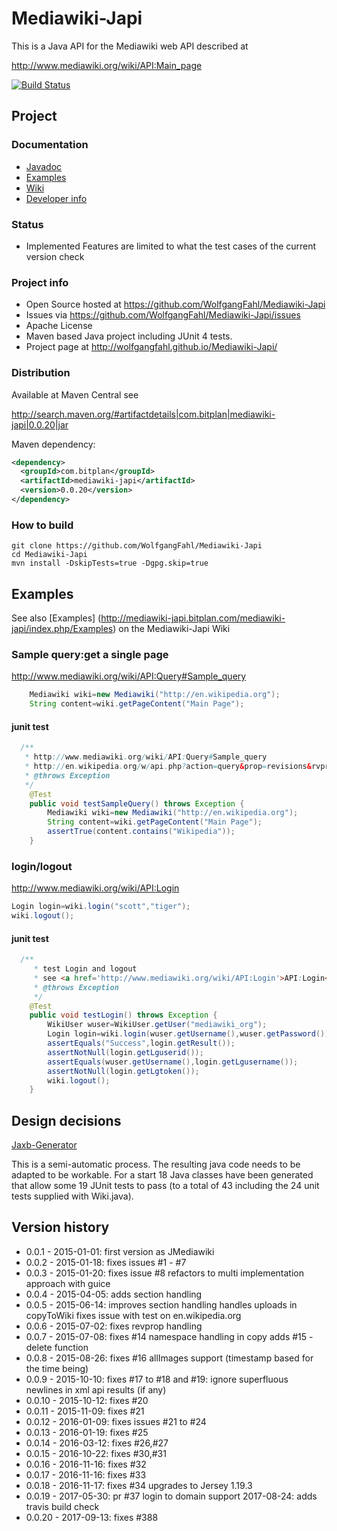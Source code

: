 Mediawiki-Japi
==============

This is a Java API for the Mediawiki web API described at 

http://www.mediawiki.org/wiki/API:Main_page

[![Build Status](https://travis-ci.org/WolfgangFahl/Mediawiki-Japi.svg?branch=master)](https://travis-ci.org/WolfgangFahl/Mediawiki-Japi)

## Project 

### Documentation
* [Javadoc](http://wolfgangfahl.github.io/Mediawiki-Japi/apidocs/index.html)
* [Examples](http://mediawiki-japi.bitplan.com/mediawiki-japi/index.php/Examples)
* [Wiki](http://mediawiki-japi.bitplan.com)
* [Developer info](http://mediawiki-japi.bitplan.com/mediawiki-japi/index.php/Developer_Info)

### Status
- Implemented Features are limited to what the test cases of the current version check

### Project info
* Open Source hosted at https://github.com/WolfgangFahl/Mediawiki-Japi
* Issues via https://github.com/WolfgangFahl/Mediawiki-Japi/issues
* Apache License
* Maven based Java project including JUnit 4 tests.
* Project page at http://wolfgangfahl.github.io/Mediawiki-Japi/

### Distribution
Available at Maven Central see 

http://search.maven.org/#artifactdetails|com.bitplan|mediawiki-japi|0.0.20|jar

Maven dependency:

```xml
<dependency>
  <groupId>com.bitplan</groupId>
  <artifactId>mediawiki-japi</artifactId>
  <version>0.0.20</version>
</dependency>
```

### How to build
```
git clone https://github.com/WolfgangFahl/Mediawiki-Japi
cd Mediawiki-Japi
mvn install -DskipTests=true -Dgpg.skip=true
```

## Examples
See also [Examples] (http://mediawiki-japi.bitplan.com/mediawiki-japi/index.php/Examples) on the Mediawiki-Japi Wiki

### Sample query:get a single page
http://www.mediawiki.org/wiki/API:Query#Sample_query

```java
	Mediawiki wiki=new Mediawiki("http://en.wikipedia.org");
	String content=wiki.getPageContent("Main Page");
```		

#### junit test
```java
  /**
   * http://www.mediawiki.org/wiki/API:Query#Sample_query
   * http://en.wikipedia.org/w/api.php?action=query&prop=revisions&rvprop=content&titles=Main%20Page&format=xml
   * @throws Exception 
   */
	@Test
	public void testSampleQuery() throws Exception {
		Mediawiki wiki=new Mediawiki("http://en.wikipedia.org");
		String content=wiki.getPageContent("Main Page");
		assertTrue(content.contains("Wikipedia"));
	}
```		

### login/logout
http://www.mediawiki.org/wiki/API:Login

```java
Login login=wiki.login("scott","tiger");
wiki.logout();
```		

#### junit test
```java
  /**
	 * test Login and logout 
	 * see <a href='http://www.mediawiki.org/wiki/API:Login'>API:Login</a>
	 * @throws Exception
	 */
	@Test
	public void testLogin() throws Exception {
		WikiUser wuser=WikiUser.getUser("mediawiki_org");
		Login login=wiki.login(wuser.getUsername(),wuser.getPassword());
		assertEquals("Success",login.getResult());
		assertNotNull(login.getLguserid());
		assertEquals(wuser.getUsername(),login.getLgusername());
		assertNotNull(login.getLgtoken());
		wiki.logout();
	}
```		

## Design decisions
[Jaxb-Generator](http://mediawiki-japi.bitplan.com/mediawiki-japi/index.php/Jaxbgenerator)

This is a semi-automatic process. The resulting java code needs to be adapted to be workable. For a start
18 Java classes have been generated that allow some 19 JUnit tests to pass (to a total of 43 including the 24
unit tests supplied with Wiki.java).
  
## Version history
* 0.0.1  - 2015-01-01: first version as JMediawiki
* 0.0.2  - 2015-01-18: fixes issues #1 - #7 
* 0.0.3  - 2015-01-20: fixes issue #8 refactors to multi implementation approach with guice
* 0.0.4  - 2015-04-05: adds section handling
* 0.0.5  - 2015-06-14: improves section handling 
                       handles uploads in copyToWiki
					   fixes issue with test on en.wikipedia.org
* 0.0.6  - 2015-07-02: fixes revprop handling											
* 0.0.7  - 2015-07-08: fixes #14 namespace handling in copy 
                       adds #15 - delete function
* 0.0.8  - 2015-08-26: fixes #16 allImages support (timestamp based for the time being)  
* 0.0.9  - 2015-10-10: fixes #17 to #18 and #19: ignore superfluous newlines in xml api results (if any)
* 0.0.10 - 2015-10-12: fixes #20
* 0.0.11 - 2015-11-09: fixes #21
* 0.0.12 - 2016-01-09: fixes issues #21 to #24
* 0.0.13 - 2016-01-19: fixes #25
* 0.0.14 - 2016-03-12: fixes #26,#27
* 0.0.15 - 2016-10-22: fixes #30,#31
* 0.0.16 - 2016-11-16: fixes #32
* 0.0.17 - 2016-11-16: fixes #33
* 0.0.18 - 2016-11-17: fixes #34 upgrades to Jersey 1.19.3
* 0.0.19 - 2017-05-30: pr #37 login to domain support
           2017-08-24: adds travis build check
* 0.0.20 - 2017-09-13: fixes #388